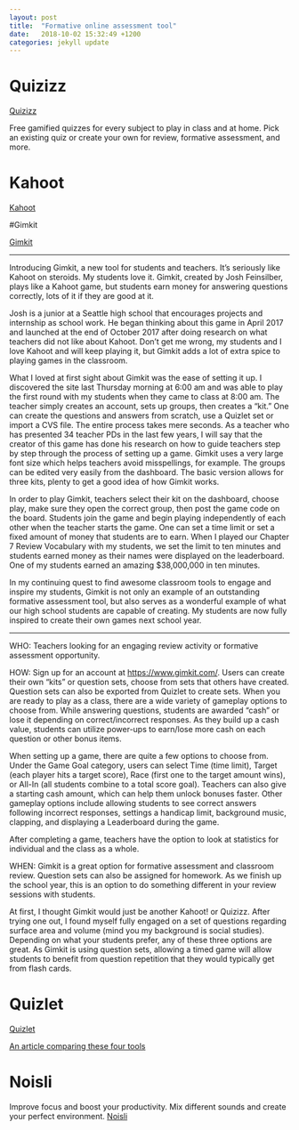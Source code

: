 ```yaml
---
layout: post
title:  "Formative online assessment tool"
date:   2018-10-02 15:32:49 +1200
categories: jekyll update
---
```

# Quizizz
[Quizizz](https://quizizz.com/)

Free gamified quizzes for every subject to play in class and at home. Pick an existing quiz or create your own for review, formative assessment, and more.

# Kahoot
[Kahoot](https://kahoot.com/)


#Gimkit

[Gimkit](https://www.gimkit.com/pricing)


_____
Introducing Gimkit, a new tool for students and teachers.
It’s seriously like Kahoot on steroids. My students love it. Gimkit, created by Josh Feinsilber, plays like a Kahoot game, but students earn money for answering questions correctly, lots of it if they are good at it.

Josh is a junior at a Seattle high school that encourages projects and internship as school work. He began thinking about this game in April 2017 and launched at the end of October 2017 after doing research on what teachers did not like about Kahoot. Don’t get me wrong, my students and I love Kahoot and will keep playing it, but Gimkit adds a lot of extra spice to playing games in the classroom.

What I loved at first sight about Gimkit was the ease of setting it up. I discovered the site last Thursday morning at 6:00 am and was able to play the first round with my students when they came to class at 8:00 am. The teacher simply creates an account, sets up groups, then creates a “kit.” One can create the questions and answers from scratch, use a Quizlet set or import a CVS file. The entire process takes mere seconds. As a teacher who has presented 34 teacher PDs in the last few years, I will say that the creator of this game has done his research on how to guide teachers step by step through the process of setting up a game. Gimkit uses a very large font size which helps teachers avoid misspellings, for example. The groups can be edited very easily from the dashboard. The basic version allows for three kits, plenty to get a good idea of how Gimkit works.

In order to play Gimkit, teachers select their kit on the dashboard, choose play, make sure they open the correct group, then post the game code on the board. Students join the game and begin playing independently of each other when the teacher starts the game. One can set a time limit or set a fixed amount of money that students are to earn. When I played our Chapter 7 Review Vocabulary with my students, we set the limit to ten minutes and students earned money as their names were displayed on the leaderboard. One of my students earned an amazing $38,000,000 in ten minutes.

In my continuing quest to find awesome classroom tools to engage and inspire my students, Gimkit is not only an example of an outstanding formative assessment tool, but also serves as a wonderful example of what our high school students are capable of creating. My students are now fully inspired to create their own games next school year.


_____
WHO: Teachers looking for an engaging review activity or formative assessment opportunity.

HOW: Sign up for an account at https://www.gimkit.com/.  Users can create their own “kits” or question sets, choose from sets that others have created.  Question sets can also be exported from Quizlet to create sets.  When you are ready to play as a class, there are a wide variety of gameplay options to choose from. While answering questions, students are awarded “cash” or lose it depending on correct/incorrect responses.  As they build up a cash value, students can utilize power-ups to earn/lose more cash on each question or other bonus items.

When setting up a game, there are quite a few options to choose from.  Under the Game Goal category, users can select Time (time limit), Target (each player hits a target score), Race (first one to the target amount wins), or All-In (all students combine to a total score goal).  Teachers can also give a starting cash amount, which can help them unlock bonuses faster.  Other gameplay options include allowing students to see correct answers following incorrect responses, settings a handicap limit, background music, clapping, and displaying a Leaderboard during the game.

After completing a game, teachers have the option to look at statistics for individual and the class as a whole.

WHEN: Gimkit is a great option for formative assessment and classroom review.  Question sets can also be assigned for homework. As we finish up the school year, this is an option to do something different in your review sessions with students.

At first, I thought Gimkit would just be another Kahoot! or Quizizz.  After trying one out, I found myself fully engaged on a set of questions regarding surface area and volume (mind you my background is social studies).  Depending on what your students prefer, any of these three options are great.  As Gimkit is using question sets, allowing a timed game will allow students to benefit from question repetition that they would typically get from flash cards.

# Quizlet
[Quizlet](https://quizlet.com/en-gb)


[An article comparing these four tools](http://ditchthattextbook.com/2016/04/21/game-show-classroom-comparing-kahoot-quizizz-quizlet-live-and-quizalize/)


# Noisli
Improve focus and boost your productivity. Mix different sounds and create your perfect environment.
[Noisli](https://www.noisli.com/)
